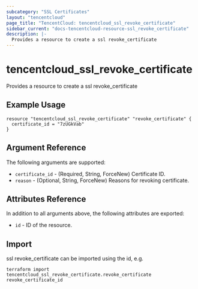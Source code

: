 ```yaml
---
subcategory: "SSL Certificates"
layout: "tencentcloud"
page_title: "TencentCloud: tencentcloud_ssl_revoke_certificate"
sidebar_current: "docs-tencentcloud-resource-ssl_revoke_certificate"
description: |-
  Provides a resource to create a ssl revoke_certificate
---
```


# tencentcloud_ssl_revoke_certificate

Provides a resource to create a ssl revoke_certificate

## Example Usage

```hcl
resource "tencentcloud_ssl_revoke_certificate" "revoke_certificate" {
  certificate_id = "7zUGkVab"
}
```

## Argument Reference

The following arguments are supported:

* `certificate_id` - (Required, String, ForceNew) Certificate ID.
* `reason` - (Optional, String, ForceNew) Reasons for revoking certificate.

## Attributes Reference

In addition to all arguments above, the following attributes are exported:

* `id` - ID of the resource.



## Import

ssl revoke_certificate can be imported using the id, e.g.

```
terraform import tencentcloud_ssl_revoke_certificate.revoke_certificate revoke_certificate_id
```

